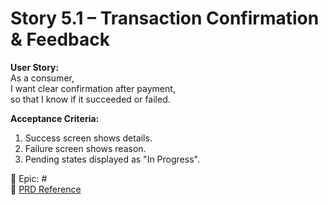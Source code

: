 # Story 5.1 – Transaction Confirmation & Feedback

**User Story:**  
As a consumer,  
I want clear confirmation after payment,  
so that I know if it succeeded or failed.

**Acceptance Criteria:**
1. Success screen shows details.  
2. Failure screen shows reason.  
3. Pending states displayed as "In Progress".  

🔗 Epic: #<Epic-5-Issue-Number>  
📄 [PRD Reference](../prd.md#epic-5-user-experience-enhancements--receipts)
